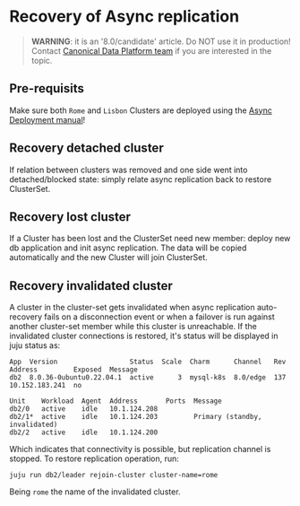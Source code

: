 # Recovery of Async replication
> **WARNING**: it is an '8.0/candidate' article. Do NOT use it in production!<br/>Contact [Canonical Data Platform team](/t/11868) if you are interested in the topic.

## Pre-requisits
Make sure both `Rome` and `Lisbon` Clusters are deployed using the [Async Deployment manual](/t/13458)!

## Recovery detached cluster

If relation between clusters was removed and one side went into detached/blocked state: simply relate async replication back to restore ClusterSet.

## Recovery lost cluster

If a Cluster has been lost and the ClusterSet need new member: deploy new db application and init async replication. The data will be copied automatically and the new Cluster will join ClusterSet.

## Recovery invalidated cluster

A cluster in the cluster-set gets invalidated when async replication auto-recovery fails on a disconnection event or when a failover is run against another cluster-set member while this cluster is unreachable. If the invalidated cluster connections is restored, it's status will be displayed in juju status as:

```
App  Version                  Status  Scale  Charm      Channel   Rev  Address         Exposed  Message
db2  8.0.36-0ubuntu0.22.04.1  active      3  mysql-k8s  8.0/edge  137  10.152.183.241  no

Unit    Workload  Agent  Address       Ports  Message
db2/0   active    idle   10.1.124.208      
db2/1*  active    idle   10.1.124.203         Primary (standby, invalidated)
db2/2   active    idle   10.1.124.200      
```

Which indicates that connectivity is possible, but replication channel is stopped.
To restore replication operation, run:

```shell
juju run db2/leader rejoin-cluster cluster-name=rome
```

Being `rome` the name of the invalidated cluster.